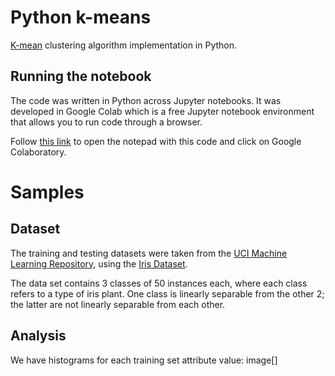 # Python k-means

[K-mean](http://en.wikipedia.org/wiki/K-means_clustering) clustering algorithm implementation in Python.

## Running the notebook

The code was written in Python across Jupyter notebooks. It was developed in Google Colab which is a free Jupyter notebook environment that allows you to run code through a browser.

Follow [this link](https://drive.google.com/file/d/1v8tzI5zChFRS1BJqkYvSlWKyGXfOwTB3/view?usp=sharing) to open the notepad with this code and click on Google Colaboratory.

# Samples

## Dataset

The training and testing datasets were taken from the [UCI Machine Learning Repository](https://archive.ics.uci.edu/), using the [Iris Dataset](https://archive.ics.uci.edu/dataset/53/iris).

The data set contains 3 classes of 50 instances each, where each class refers to a type of iris plant.  One class is linearly separable from the other 2; the latter are not linearly separable from each other.

## Analysis

We have histograms for each training set attribute value:
image[]
